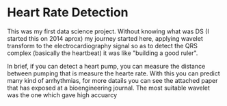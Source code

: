 # Heart Rate Detection

This was my first data science project. Without knowing what was DS (I started this on 2014 aprox) my journey started here, applying wavelet transform to the electrocardiography signal so as to detect the QRS complex (basically the heartbeat) it was like "building a good ruler".

In brief, if you can detect a heart pump, you can measure the distance between pumping that is measure the hearte rate. With this you can predict many kind of arrhythmias, for more datails you can see the attached paper that has exposed at a bioengineering journal. The most suitable wavelet was the one which gave high accuarcy 
